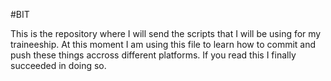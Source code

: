 #BIT

This is the repository where I will send the scripts that I will be using for my traineeship.
At this moment I am using this file to learn how to commit and push these things accross different platforms.
If you read this I finally succeeded in doing so.

